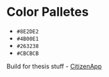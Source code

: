 # Color Palletes

 - `#8E2DE2`
 - `#4B00E1`
 - `#263238`
 - `#CBCBCB`

Build for thesis stuff - [CitizenApp](s.id/ctzn)
